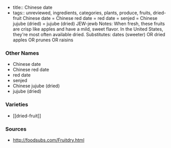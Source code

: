 - title:: Chinese date
- tags:: unreviewed, ingredients, categories, plants, produce, fruits, dried-fruit
Chinese date = Chinese red date = red date = senjed = Chinese jujube (dried) = jujube (dried) JEW-jewb Notes: When fresh, these fruits are crisp like apples and have a mild, sweet flavor. In the United States, they're most often available dried. Substitutes: dates (sweeter) OR dried apples OR prunes OR raisins

### Other Names

* Chinese date
* Chinese red date
* red date
* senjed
* Chinese jujube (dried)
* jujube (dried)

### Varieties

* [[dried-fruit]]

### Sources
* http://foodsubs.com/Fruitdry.html
